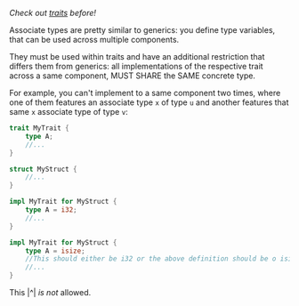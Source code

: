 _Check out [traits](../Functions/Traits) before!_

Associate types are pretty similar to generics: you define type variables, that can be used across multiple components.

They must be used within traits and have an additional restriction that differs them from generics: all implementations of the respective trait across a same component, MUST SHARE the SAME concrete type.

For example, you can't implement to a same component two times, where one of them features an associate type ``x`` of type ``u`` and another features that same ``x`` associate type of type ``v``:
```rust
trait MyTrait {
	type A;
	//...
}

struct MyStruct {
	//...
}

impl MyTrait for MyStruct {
	type A = i32;
	//...
}

impl MyTrait for MyStruct {
	type A = isize; 
	//This should either be i32 or the above definition should be o isize
	//...
}

```
This |^| _is not_ allowed.

